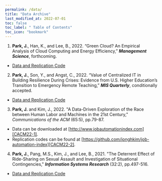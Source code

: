```yaml
---
permalink: /data/
title: "Data Archive"
last_modified_at: 2022-07-01
toc: false
toc_label: " Table of Contents"
toc_icon: "bookmark"
---
```


1. **Park, J.**, Han, K., and Lee, B., 2022. “Green Cloud? An Empirical Analysis of Cloud Computing and Energy Efficiency,” ***Management Science***, forthcoming.
  * [Data and Replication Code][MS22-1]


2. **Park, J.**, Son, Y., and Angst, C., 2022. “Value of Centralized IT in Building Resilience During Crises: Evidence from U.S. Higher Education’s Transition to Emergency Remote Teaching,” ***MIS Quarterly***, conditionally accepted.
  * [Data and Replication Code][MISQ22-1]


3. **Park, J.** and Kim, J., 2022. "A Data-Driven Exploration of the Race between Human Labor and Machines in the 21st Century," *Communications of the ACM* (65:5), pp.79-87.
  * Data can be downloaded at [http://www.jobautomationindex.com][CACM22-1].
  * Replication codes can be found at [https://github.com/jonghkim/job-automation-index][CACM22-2].


4. **Park, J.**, Pang, M.S., Kim, J., and Lee, B., 2021. "The Deterrent Effect of Ride-Sharing on Sexual Assault and Investigation of Situational Contingencies," ***Information Systems Research*** (32:2), pp.497-516.
  * [Data and Replication Code][ISR21-1]

[MS22-1]: https://pubsonline.informs.org/doi/suppl/10.1287/mnsc.2022.4442
[MISQ22-1]: https://jiyong-park.github.io/data/
[CACM22-1]: http://www.jobautomationindex.com
[CACM22-2]: https://github.com/jonghkim/job-automation-index
[ISR21-1]: https://jiyong-park.github.io/data/
